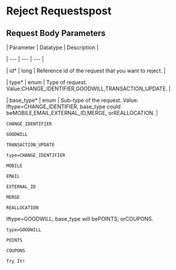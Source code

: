 # Reject Requestspost

## Request Body Parameters

| Parameter | Datatype | Description |

| --- | --- | --- |

| id* | long | Reference id of the request that you want to reject. |

| type* | enum | Type of request. Value:CHANGE_IDENTIFIER,GOODWILL,TRANSACTION_UPDATE. |

| base_type* | enum | Sub-type of the request. Value: Iftype=CHANGE_IDENTIFIER, base_type could beMOBILE,EMAIL,EXTERNAL_ID,MERGE, orREALLOCATION. |



`CHANGE_IDENTIFIER`

`GOODWILL`

`TRANSACTION_UPDATE`

`type=CHANGE_IDENTIFIER`

`MOBILE`

`EMAIL`

`EXTERNAL_ID`

`MERGE`

`REALLOCATION`

Iftype=GOODWILL, base_type will bePOINTS, orCOUPONS.

`type=GOODWILL`

`POINTS`

`COUPONS`

`Try It!`